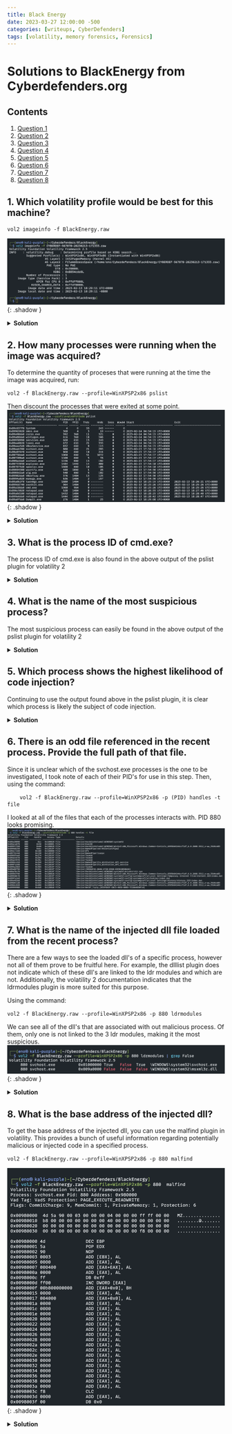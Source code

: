 ```yaml
---
title: Black Energy
date: 2023-03-27 12:00:00 -500
categories: [writeups, CyberDefenders]
tags: [volatility, memory forensics, Forensics]
---
```

# Solutions to BlackEnergy from Cyberdefenders.org
## Contents
1. [Question 1](#question-1)
2. [Question 2](#question-2)
3. [Question 3](#question-3)
4. [Question 4](#question-4)
5. [Question 5](#question-5)
6. [Question 6](#question-6)
7. [Question 7](#question-7)
8. [Question 8](#question-8)

## <b> 1. Which volatility profile would be best for this machine?</b> <a name = "question-1"> </a>
    vol2 imageinfo -f BlackEnergy.raw

![imageinfo](/assets/images/blackenergy/imageinfo.png){: .shadow } 
<details>
    <summary> <b>Solution </b> </summary>
        WinXPSP2x86
</details>

## <b> 2. How many processes were running when the image was acquired?</b> <a name = "question-2"> </a>
To determine the quantity of proceses that were running at the time the image was acquired, run:

    vol2 -f BlackEnergy.raw --profile=WinXPSP2x86 pslist

Then discount the processes that were exited at some point.
![pslist](/assets/images/blackenergy/pslist.png){: .shadow }

<details>
    <summary> <b>Solution </b> </summary>
        19
</details>

## <b> 3. What is the process ID of cmd.exe? </b> <a name = "question-3"> </a>
The process ID of cmd.exe is also found in the above output of the pslist plugin for volatility 2
<details> 
    <summary> <b>Solution </b> </summary>
    1960
</details>

## <b> 4. What is the name of the most suspicious process? </b> <a name = "question-4"> </a>
The most suspicious process can easily be found in the above output of the pslist plugin for volatility 2
<details>
    <summary> <b>Solution </b> </summary>
    rootkit.exe
</details>

## <b> 5. Which process shows the highest likelihood of code injection? </b> <a name = "question-5"> </a>
Continuing to use the output found above in the pslist plugin, it is clear which process is likely the subject of code injection. 

<details>
    <summary> <b>Solution </b> </summary>
        svchost.exe
</details>

## <b> 6. There is an odd file referenced in the recent process. Provide the full path of that file. </b> <a name = "question-6"> </a>
Since it is unclear which of the svchost.exe processes is the one to be investigated, I took note of each of their PID's for use in this step. Then, using the command: 

        vol2 -f BlackEnergy.raw --profile=WinXPSP2x86 -p (PID) handles -t file

I looked at all of the files that each of the processes interacts with. PID 880 looks promising. 
![filehandles](/assets/images/blackenergy//filehandles.png){: .shadow }
<details>  
    <summary> <b>Solution </b> </summary>
    C:\WINDOWS\system32\drivers\str.sys
</details>

## <b> 7. What is the name of the injected dll file loaded from the recent process? </b> <a name = "question-7"> </a>
There are a few ways to see the loaded dll's of a specific process, however not all of them prove to be fruitful here. For example, the dlllist plugin does not indicate which of these dll's are linked to the ldr modules and which are not. Additionally, the volatility 2 documentation indicates that the ldrmodules plugin is more suited for this purpose. 

Using the command:

    vol2 -f BlackEnergy.raw --profile=WinXPSP2x86 -p 880 ldrmodules

We can see all of the dll's that are associated with out malicious process. Of them, only one is not linked to the 3 ldr modules, making it the most suspicious. 
![ldrmodules](/assets/images/blackenergy//ldrmodules.png){: .shadow }
<details>
    <summary> <b>Solution </b> </summary>
        msxml3r.dll
</details>

## <b> 8. What is the base address of the injected dll? </b><a name = "question-8"> </a>
To get the base address of the injected dll, you can use the malfind plugin in volatility. This provides a bunch of useful information regarding potentially malicious or injected code in a specified process. 

    vol2 -f BlackEnergy.raw --profile=WinXPSP2x86 -p 880 malfind

![malfind](/assets/images/blackenergy//malfind.png){: .shadow }
<details>
    <summary> <b>Solution </b> </summary>
    0x980000
</details>
